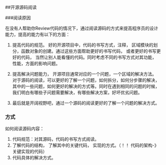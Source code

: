 ##开源源码阅读

###阅读原因

在没有人帮助你Review代码的情况下，通过阅读源码的方式来提高程序员的设计能力，提高的能力有以下的方面：

1.	提高代码的规范。 好的开源项目中，代码的书写方式，注释， 区域模块的划分，函数对象的创建。通过这些方面帮助更好的书写代码， 或者更好的书写更好的代码， 当然让别人能看懂的代码。同时考虑不同的书写方式对其功能， 性能，方面的影响问题。

2.	提高解决问题能力， 开源项目通常对应的一个问题，一个区域的解决方法。 对于源码的阅读，可以更好的了解一个问题，如何拆分，如何分步骤的解决，其中的一些问题，如何更好的解决的方式等。同时在遇到相同的问题的时候，我们明白有哪些子问题需要解决，有哪些解决方案，好坏优劣问题。

3.	最后就是开阔视野吧，通过一个源码的阅读更好的了解一个问题的解决方式。

### 方式
如何阅读源码内容：

1.	代码规范：对其源码，代码的书写方式阅读。
2.	了解代码的结构， 了解其中的关键代码， 实现的方式。（！！ 代码的架构-》 关键实现的代码）
3.	代码具体的解决方式。










